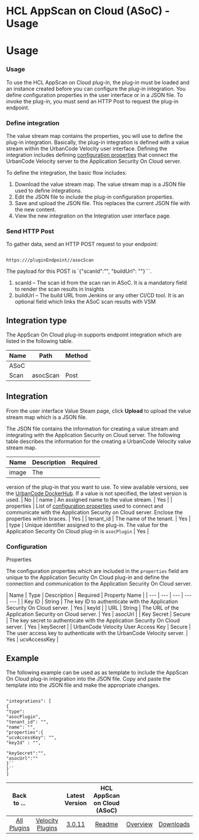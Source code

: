 
HCL AppScan on Cloud (ASoC) - Usage
===================================

# Usage


### Usage



To use the HCL AppScan on Cloud plug-in, the plug-in must be loaded and an instance created before you
can configure the plug-in integration. You define configuration properties in the user interface or in a JSON file. To
invoke the plug-in, you must send an HTTP Post to request the plug-in endpoint.


### **Define integration**

The
value stream map contains the properties, you will use to define the plug-in integration. Basically, the plug-in
integration is defined with a value stream within the UrbanCode Velocity user interface. Defining the integration
includes defining [configuration properties](#integration) that connect the UrbanCode Velocity server to the Application
Security On Cloud server.

To define the integration, the basic flow includes:

1. Download the value stream map. The
value stream map is a JSON file used to define integrations.
2. Edit the JSON file to include the plug-in configuration
properties.
3. Save and upload the JSON file. This replaces the current JSON file with the new content.
4. View the new
integration on the Integration user interface page.

### **Send HTTP Post**

To gather data, send an HTTP POST
request to your endpoint:


```

https:///pluginEndpoint//asocScan

```

The payload for this POST is `{"scanId":"",
"buildUrl": ""}```.

1. scanId – The scan id from the scan ran in ASoC. It is a mandatory field to render the scan
results in Insights
2. buildUrl – The build URL from Jenkins or any other CI/CD tool. It is an optional field which
links the ASoC scan results with VSM

Integration type
----------------

The AppScan On Cloud plug-in supports
endpoint integration which are listed in the following table.


| Name | Path | Method |
| --- | --- | --- |
| ASoC
Scan | asocScan | Post |

Integration
-----------

From the user interface Value Steam page, click **Upload** to
upload the value stream map which is a JSON file.

The JSON file contains the information for creating a value stream
and integrating with the Application Security on Cloud server. The following table describes the information for the
creating a UrbanCode Velocity value stream map.


| Name | Description | Required |
| --- | --- | --- |
| image | The
version of the plug-in that you want to use. To view available versions, see the [UrbanCode
DockerHub](https://hub.docker.com/r/urbancode/ucv-ext-asoc/tags). If a value is not specified, the latest version is
used. | No |
| name | An assigned name to the value stream. | Yes |
| properties | List of [configuration
properties](#properties) used to connect and communicate with the Application Security on Cloud server. Enclose the
properties within braces. | Yes |
| tenant\_id | The name of the tenant. | Yes |
| type | Unique identifier assigned to
the plug-in. The value for the Application Security On Cloud plug-in is `asocPlugin` | Yes |

### Configuration
Properties

The configuration properties which are included in the `properties` field are unique to the Application
Security On Cloud plug-in and define the connection and communication to the Application Security On Cloud server.


|
Name | Type | Description | Required | Property Name |
| --- | --- | --- | --- | --- |
| Key ID | String | The key ID
to authenticate with the Application Security On Cloud server. | Yes | keyId |
| URL | String | The URL of the
Application Security on Cloud server. | Yes | asocUrl |
| Key Secret | Secure | The key secret to authenticate with the
Application Security On Cloud server. | Yes | keySecret |
| UrbanCode Velocity User Access Key | Secure | The user
access key to authenticate with the UrbanCode Velocity server. | Yes | ucvAccessKey |

Example
-------

The following
example can be used as as template to include the AppScan On Cloud plug-in integration into the JSON file. Copy and
paste the template into the JSON file and make the appropriate changes.


```

"integrations": [
{
"type":
"asocPlugin",
"tenant_id": "",
"name": "",
"properties":{
"ucvAccessKey": "",
"keyId" : "",

"keySecret":"",
"asocUrl":""
}``
}``
]

```



|Back to ...||Latest Version|HCL AppScan on Cloud (ASoC) |||
| :---: | :---: | :---: | :---: | :---: | :---: |
|[All Plugins](../../index.md)|[Velocity Plugins](../README.md)|[3.0.11](https://github.com/UrbanCode/IBM-UCV-PLUGINS/raw/main/files/ucv-ext-asoc/ucv-ext-asoc:3.0.11.tar)|[Readme](README.md)|[Overview](overview.md)|[Downloads](downloads.md)|

